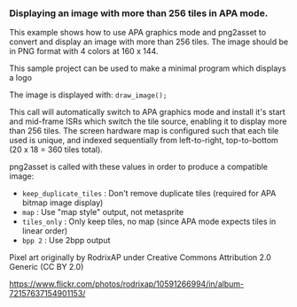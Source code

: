 
### Displaying an image with more than 256 tiles in APA mode.

This example shows how to use APA graphics mode and png2asset to convert and display an image with more than 256 tiles. The image should be in PNG format with 4 colors at 160 x 144.

This sample project can be used to make a minimal program which displays a logo

The image is displayed with:
`draw_image();`

This call will automatically switch to APA graphics mode and install it's start and mid-frame ISRs which switch the tile source, enabling it to display more than 256 tiles. The screen hardware map is configured such that each tile used is unique, and indexed sequentially from left-to-right, top-to-bottom (20 x 18 = 360 tiles total).

png2asset is called with these values in order to produce a compatible image:
- `keep_duplicate_tiles`   : Don't remove duplicate tiles (required for APA bitmap image display)
- `map`                    : Use "map style" output, not metasprite
- `tiles_only`             : Only keep tiles, no map (since APA mode expects tiles in linear order)
- `bpp 2`                  : Use 2bpp output


Pixel art originally by RodrixAP under Creative Commons Attribution 2.0 Generic (CC BY 2.0)

https://www.flickr.com/photos/rodrixap/10591266994/in/album-72157637154901153/

